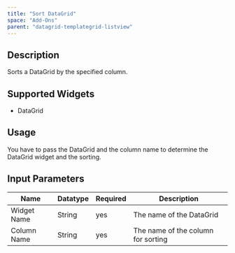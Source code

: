 ```yaml
---
title: "Sort DataGrid"
space: "Add-Ons"
parent: "datagrid-templategrid-listview"
---
```


## Description

Sorts a DataGrid by the specified column.

## Supported Widgets

 + DataGrid

## Usage

You have to pass the DataGrid and the column name to determine the DataGrid widget and the sorting.

## Input Parameters

Name | Datatype |Required| Description
--- | --- | --- | ---
Widget Name | String | yes | The name of the DataGrid
Column Name | String |yes| The name of the column for sorting
